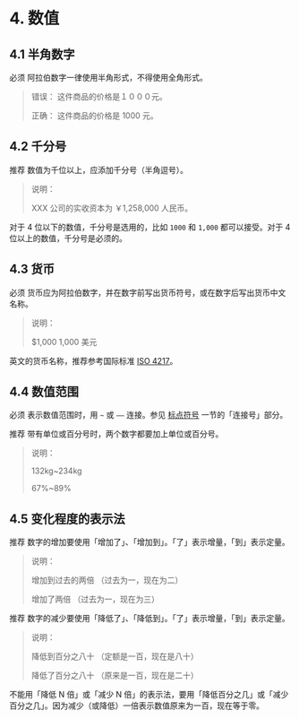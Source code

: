 # 4. 数值

## 4.1 半角数字

必须 阿拉伯数字一律使用半角形式，不得使用全角形式。

> 错误： 这件商品的价格是１０００元。
>  
> 正确： 这件商品的价格是 1000 元。

## 4.2 千分号

推荐 数值为千位以上，应添加千分号（半角逗号）。

> 说明：
>
> XXX 公司的实收资本为 ￥1,258,000 人民币。

对于 4 位以下的数值，千分号是选用的，比如 `1000` 和 `1,000` 都可以接受。对于 4 位以上的数值，千分号是必须的。

## 4.3 货币

必须 货币应为阿拉伯数字，并在数字前写出货币符号，或在数字后写出货币中文名称。

> 说明：
>
> $1,000
> 1,000 美元

英文的货币名称，推荐参考国际标准 [ISO 4217][ISO_4217]。

## 4.4 数值范围

必须 表示数值范围时，用 `~` 或 `——` 连接。参见 [标点符号][MarkdownStyleGuide-Mark] 一节的「连接号」部分。

推荐 带有单位或百分号时，两个数字都要加上单位或百分号。

> 说明：
>
> 132kg~234kg
>  
> 67%~89%

## 4.5 变化程度的表示法

推荐 数字的增加要使用「增加了」、「增加到」。「了」表示增量，「到」表示定量。

> 说明：
>
> 增加到过去的两倍
> （过去为一，现在为二）
>  
> 增加了两倍
> （过去为一，现在为三）

推荐 数字的减少要使用「降低了」、「降低到」。「了」表示增量，「到」表示定量。

> 说明：
>
> 降低到百分之八十
> （定额是一百，现在是八十）
>  
> 降低了百分之八十
> （原来是一百，现在是二十）

不能用「降低 N 倍」或「减少 N 倍」的表示法，要用「降低百分之几」或「减少百分之几」。因为减少（或降低）一倍表示数值原来为一百，现在等于零。

[MarkdownStyleGuide-Mark]:./marks.md
[ISO_4217]:https://en.wikipedia.org/wiki/ISO_4217
